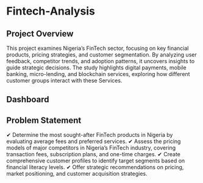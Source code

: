 # Fintech-Analysis
## Project Overview
This project examines Nigeria’s FinTech sector, focusing on key financial products, pricing strategies, and customer segmentation. By analyzing user feedback, competitor trends, and adoption patterns, it uncovers insights to guide strategic decisions. The study highlights digital payments, mobile banking, micro-lending, and blockchain services, exploring how different customer groups interact with these Services.
## Dashboard
## Problem Statement
✔ Determine the most sought-after FinTech products in Nigeria by evaluating average fees and preferred services.
✔ Assess the pricing models of major competitors in Nigeria’s FinTech industry, covering transaction fees, subscription plans, and one-time charges.
✔ Create comprehensive customer profiles to identify target segments based on financial literacy levels.
✔ Offer strategic recommendations on pricing, market positioning, and customer acquisition strategies.
